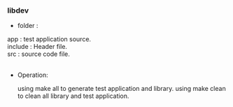 
### libdev ###

* folder :

app : test application source.
</br>
include : Header file.
</br>
src : source code file.
</br>
</br>

* Operation:

    using make all to generate test application and library.
    using make clean to clean all library and test application.
